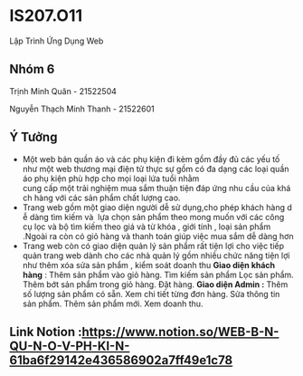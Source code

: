 # IS207.O11
Lập Trình Ứng Dụng Web

## Nhóm 6

Trịnh Minh Quân - 21522504

Nguyễn Thạch Minh Thanh - 21522601

## Ý Tưởng

- Một web bán quần áo và các phụ kiện đi kèm gồm đầy đủ các yếu tố như một web thương mại điện tử thực sự gồm có đa dạng các loại quần áo phụ kiện phù hợp cho mọi loại lứa tuổi nhằm cung cấp một trải nghiệm mua sắm thuận tiện đáp ứng nhu cầu của khách hàng với các sản phẩm chất lượng cao.
- Trang web gồm một giao diện người dễ sử dụng,cho phép khách hàng dễ dàng tìm kiếm và  lựa chọn sản phẩm theo mong muốn với các công cụ lọc và bộ tìm kiếm theo giá và từ khóa , giới tính , loại sản phẩm .Ngoài ra còn có giỏ hàng và thanh toán giúp việc mua sắm dễ dàng hơn
- Trang web còn có giao diện quản lý sản phẩm rất tiện lợi cho việc tiếp quản trang web dành cho các nhà quản lý gồm nhiều chức năng tiện lợi như thêm xóa sửa sản phẩm , kiểm soát doanh thu
**Giao diện khách hàng** :
Thêm sản phẩm vào giỏ hàng.
Tìm kiếm sản phẩm
Lọc sản phẩm.
Thêm bớt sản phẩm trong giỏ hàng.
Đặt hàng.
**Giao diện Admin :**
Thêm số lượng sản phẩm có sẵn.
Xem chi tiết từng đơn hàng.
Sửa thông tin sản phẩm.
Thêm sản phẩm mới.
Xem doanh thu.
## Link Notion :https://www.notion.so/WEB-B-N-QU-N-O-V-PH-KI-N-61ba6f29142e436586902a7ff49e1c78
